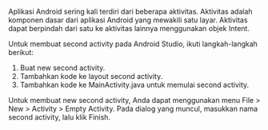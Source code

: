 Aplikasi Android sering kali terdiri dari beberapa aktivitas. Aktivitas adalah komponen dasar dari aplikasi Android yang mewakili satu layar. Aktivitas dapat berpindah dari satu ke aktivitas lainnya menggunakan objek Intent.

Untuk membuat second activity pada Android Studio, ikuti langkah-langkah berikut:
1. Buat new second activity.
2. Tambahkan kode ke layout second activity.
3. Tambahkan kode ke MainActivity.java untuk memulai second activity.

Untuk membuat new second activity, Anda dapat menggunakan menu File > New > Activity > Empty Activity. Pada dialog yang muncul, masukkan nama second activity, lalu klik Finish.
